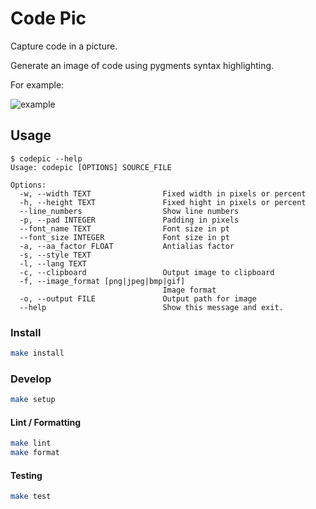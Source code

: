 # Code Pic

Capture code in a picture.

Generate an image of code using pygments syntax highlighting.

For example:

![example](docs/test.png)

## Usage

```text
$ codepic --help
Usage: codepic [OPTIONS] SOURCE_FILE

Options:
  -w, --width TEXT                Fixed width in pixels or percent
  -h, --height TEXT               Fixed hight in pixels or percent
  --line_numbers                  Show line numbers
  -p, --pad INTEGER               Padding in pixels
  --font_name TEXT                Font size in pt
  --font_size INTEGER             Font size in pt
  -a, --aa_factor FLOAT           Antialias factor
  -s, --style TEXT
  -l, --lang TEXT
  -c, --clipboard                 Output image to clipboard
  -f, --image_format [png|jpeg|bmp|gif]
                                  Image format
  -o, --output FILE               Output path for image
  --help                          Show this message and exit.
```

### Install

```sh
make install
```

### Develop

```sh
make setup
```

#### Lint / Formatting

```sh
make lint
make format
```


#### Testing

```sh
make test
```
